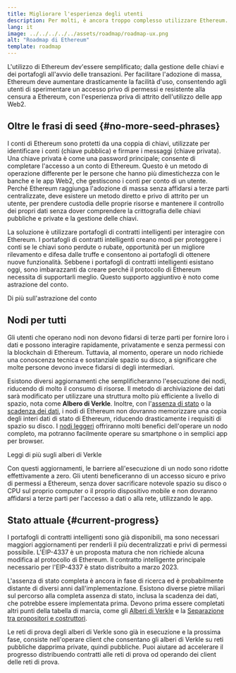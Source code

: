 ```yaml
---
title: Migliorare l'esperienza degli utenti
description: Per molti, è ancora troppo complesso utilizzare Ethereum. Per incoraggiare l'adozione di massa, Ethereum deve ridurre drasticamente le proprie barriere d'accesso; gli utenti devono ricevere i benefici dell'accesso decentralizzato, privo di permessi e resistente alla censura a Ethereum, ma dev'essere privo di frizione, tanto quanto utilizzare una tradizionale app del web2.
lang: it
image: ../../../../../assets/roadmap/roadmap-ux.png
alt: "Roadmap di Ethereum"
template: roadmap
---
```


L'utilizzo di Ethereum dev'essere semplificato; dalla gestione delle chiavi e dei portafogli all'avvio delle transazioni. Per facilitare l'adozione di massa, Ethereum deve aumentare drasticamente la facilità d'uso, consentendo agli utenti di sperimentare un accesso privo di permessi e resistente alla censura a Ethereum, con l'esperienza priva di attrito dell'utilizzo delle app Web2.

## Oltre le frasi di seed {#no-more-seed-phrases}

I conti di Ethereum sono protetti da una coppia di chiavi, utilizzate per identificare i conti (chiave pubblica) e firmare i messaggi (chiave privata). Una chiave privata è come una password principale; consente di completare l'accesso a un conto di Ethereum. Questo è un metodo di operazione differente per le persone che hanno più dimestichezza con le banche e le app Web2, che gestiscono i conti per conto di un utente. Perché Ethereum raggiunga l'adozione di massa senza affidarsi a terze parti centralizzate, deve esistere un metodo diretto e privo di attrito per un utente, per prendere custodia delle proprie risorse e mantenere il controllo dei propri dati senza dover comprendere la crittografia delle chiavi pubbliche e private e la gestione delle chiavi.

La soluzione è utilizzare portafogli di contratti intelligenti per interagire con Ethereum. I portafogli di contratti intelligenti creano modi per proteggere i conti se le chiavi sono perdute o rubate, opportunità per un migliore rilevamento e difesa dalle truffe e consentono ai portafogli di ottenere nuove funzionalità. Sebbene i portafogli di contratti intelligenti esistano oggi, sono imbarazzanti da creare perché il protocollo di Ethereum necessita di supportarli meglio. Questo supporto aggiuntivo è noto come astrazione del conto.

<ButtonLink variant="outline-color" to="/roadmap/account-abstraction/">Di più sull'astrazione del conto</ButtonLink>

## Nodi per tutti

Gli utenti che operano nodi non devono fidarsi di terze parti per fornire loro i dati e possono interagire rapidamente, privatamente e senza permessi con la blockchain di Ethereum. Tuttavia, al momento, operare un nodo richiede una conoscenza tecnica e sostanziale spazio su disco, a significare che molte persone devono invece fidarsi di degli intermediari.

Esistono diversi aggiornamenti che semplificheranno l'esecuzione dei nodi, riducendo di molto il consumo di risorse. Il metodo di archiviazione dei dati sarà modificato per utilizzare una struttura molto più efficiente a livello di spazio, nota come **Albero di Verkle**. Inoltre, con l'[assenza di stato](/roadmap/statelessness) o la [scadenza dei dati](/roadmap/statelessness/#data-expiry), i nodi di Ethereum non dovranno memorizzare una copia degli interi dati di stato di Ethereum, riducendo drasticamente i requisiti di spazio su disco. I [nodi leggeri](/developers/docs/nodes-and-clients/light-clients/) offriranno molti benefici dell'operare un nodo completo, ma potranno facilmente operare su smartphone o in semplici app per browser.

<ButtonLink variant="outline-color" to="/roadmap/verkle-trees/">Leggi di più sugli alberi di Verkle</ButtonLink>

Con questi aggiornamenti, le barriere all'esecuzione di un nodo sono ridotte effettivamente a zero. Gli utenti beneficeranno di un accesso sicuro e privo di permessi a Ethereum, senza dover sacrificare notevole spazio su disco o CPU sul proprio computer o il proprio dispositivo mobile e non dovranno affidarsi a terze parti per l'accesso a dati o alla rete, utilizzando le app.

## Stato attuale {#current-progress}

I portafogli di contratti intelligenti sono già disponibili, ma sono necessari maggiori aggiornamenti per renderli il più decentralizzati e privi di permessi possibile. L'EIP-4337 è un proposta matura che non richiede alcuna modifica al protocollo di Ethereum. Il contratto intelligente principale necessario per l'EIP-4337 è stato distribuito a marzo 2023.

L'assenza di stato completa è ancora in fase di ricerca ed è probabilmente distante di diversi anni dall'implementazione. Esistono diverse pietre miliari sul percorso alla completa assenza di stato, inclusa la scadenza dei dati, che potrebbe essere implementata prima. Devono prima essere completati altri punti della tabella di marcia, come gli [Alberi di Verkle](/roadmap/verkle-trees/) e la [Separazione tra propositori e costruttori](/roadmap/pbs/).

Le reti di prova degli alberi di Verkle sono già in esecuzione e la prossima fase, consiste nell'operare client che consentano gli alberi di Verkle su reti pubbliche dapprima private, quindi pubbliche. Puoi aiutare ad accelerare il progresso distribuendo contratti alle reti di prova od operando dei client delle reti di prova.
